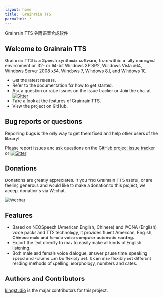 ```yaml
---
layout: home
title:  Grainrain TTS
permalink: /
---
```


Grainrain TTS 谷雨语音合成软件

## Welcome to Grainrain TTS

Grainrain TTS is a Speech synthesis software, from within a fully managed environment on 32- or 64-bit Windows XP SP2, Windows Vista x64, Windows Server 2008 x64, Windows 7, Windows 8.1, and Windows 10.

- Get the latest release.
- Refer to the documentation for how to get started.
- Ask a question or raise issues on the issue tracker or Join the chat at [![Gitter](https://badges.gitter.im/GrainrainTTS/community.svg)](https://gitter.im/GrainrainTTS/community?utm_source=badge&utm_medium=badge&utm_campaign=pr-badge)
- Take a look at the features of Grainrain TTS.
- View the project on GitHub.


## Bug reports or questions

Reporting bugs is the only way to get them fixed and help other users of the library!

Please report issues and ask questions on the [GitHub project issue tracker](https://github.com/kingstudio/gytts/issues) or 
[![Gitter](https://badges.gitter.im/GrainrainTTS/community.svg)](https://gitter.im/GrainrainTTS/community?utm_source=badge&utm_medium=badge&utm_campaign=pr-badge)

## Donations

Donations are greatly appreciated. If you find Grainrain TTS useful, or are feeling generous and would like to make a donation to this project, we accept donation's via Wechat.

![Wechat](/assets/gitbook/images/buymeacoffe.jpg)

## Features

- Based on NEOSpeech (American English, Chinese) and IVONA (English) voice packs and TTS technology, it provides fluent American, English, Chinese male and female voice computer automatic reading. 
- Export the text directly to mav to easily make all kinds of English listening.
- Both male and female voice dialogue, answer pause time, speaking speed and volume can be flexibly set. It can also flexibly set different reading methods of spelling, morphology, numbers and dates.

## Authors and Contributors

[kingstudio](https://github.com/kingstudio) is the majar contributors for this project.
